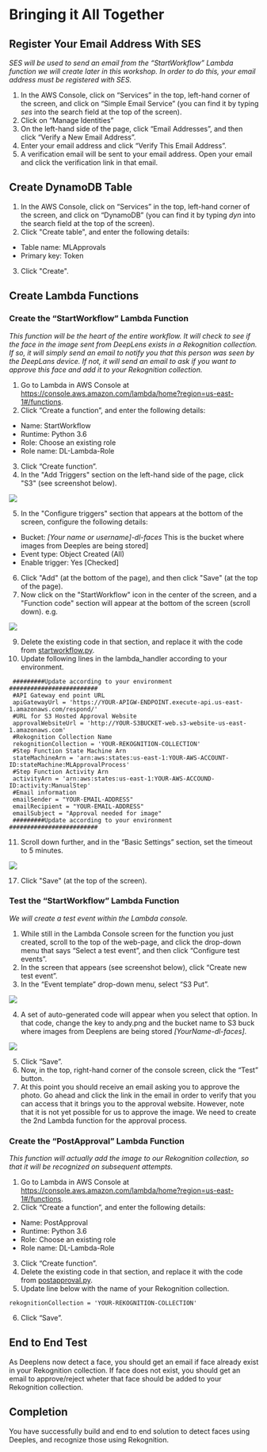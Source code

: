 # Bringing it All Together

## Register Your Email Address With SES

_SES will be used to send an email from the “StartWorkflow” Lambda function we will create later in this workshop.  In order to do this, your email address must be registered with SES._

1.	In the AWS Console, click on “Services” in the top, left-hand corner of the screen, and click on “Simple Email Service” (you can find it by typing _ses_ into the search field at the top of the screen).
2.	Click on “Manage Identities”
3.	On the left-hand side of the page, click “Email Addresses”, and then click “Verify a New Email Address”.
4.	Enter your email address and click “Verify This Email Address”.
5.	A verification email will be sent to your email address.  Open your email and click the verification link in that email.

## Create DynamoDB Table

1.	In the AWS Console, click on “Services” in the top, left-hand corner of the screen, and click on “DynamoDB” (you can find it by typing _dyn_ into the search field at the top of the screen).
2.	Click "Create table", and enter the following details:
* Table name: MLApprovals
*	Primary key: Token  
3.	Click "Create".

## Create Lambda Functions

### Create the “StartWorkflow” Lambda Function

_This function will be the heart of the entire workflow.  It will check to see if the face in the image sent from DeepLens exists in a Rekognition collection.  If so, it will simply send an email to notify you that this person was seen by the DeepLans device. If not, it will send an email to ask if you want to approve this face and add it to your Rekognition collection._

1. Go to Lambda in AWS Console at https://console.aws.amazon.com/lambda/home?region=us-east-1#/functions.
2.	Click “Create a function”, and enter the following details:
* Name: StartWorkflow
* Runtime: Python 3.6
* Role: Choose an existing role
* Role name: DL-Lambda-Role
3.	Click “Create function”.
4.	In the "Add Triggers" section on the left-hand side of the page, click "S3" (see screenshot below).

![](images/StartWorkflow.png)

5.	In the "Configure triggers" section that appears at the bottom of the screen, configure the following details:
* Bucket: _[Your name or username]-dl-faces_ This is the bucket where images from Deeples are being stored]
* Event type: Object Created (All)
* Enable trigger: Yes [Checked]
6.	Click "Add" (at the bottom of the page), and then click "Save" (at the top of the page).
8.	Now click on the "StartWorkflow" icon in the center of the screen, and a "Function code" section will appear at the bottom of the screen (scroll down).
e.g.

![](images/Function_code.png)

9.	Delete the existing code in that section, and replace it with the code from [startworkflow.py](startworkflow.py).
10. Update following lines in the lambda_handler according to your environment.
```
 #########Update according to your environment #########################
 #API Gateway end point URL
 apiGatewayUrl = 'https://YOUR-APIGW-ENDPOINT.execute-api.us-east-1.amazonaws.com/respond/'
 #URL for S3 Hosted Approval Website
 approvalWebsiteUrl = 'http://YOUR-S3BUCKET-web.s3-website-us-east-1.amazonaws.com'
 #Rekognition Collection Name
 rekognitionCollection = 'YOUR-REKOGNITION-COLLECTION'
 #Step Function State Machine Arn
 stateMachineArn = 'arn:aws:states:us-east-1:YOUR-AWS-ACCOUNT-ID:stateMachine:MLApprovalProcess'
 #Step Function Activity Arn
 activityArn = 'arn:aws:states:us-east-1:YOUR-AWS-ACCOUND-ID:activity:ManualStep'
 #Email information
 emailSender = "YOUR-EMAIL-ADDRESS"
 emailRecipient = "YOUR-EMAIL-ADDRESS"
 emailSubject = "Approval needed for image"
 #########Update according to your environment #########################
 ```
11.	Scroll down further, and in the “Basic Settings” section, set the timeout to 5 minutes.

![](images/Basic_settings.png)

17.	Click "Save" (at the top of the screen).

### Test the “StartWorkflow” Lambda Function

_We will create a test event within the Lambda console._

1.	While still in the Lambda Console screen for the function you just created, scroll to the top of the web-page, and click the drop-down menu that says “Select a test event”, and then click “Configure test events”.
2.	In the screen that appears (see screenshot below), click “Create new test event”.
3.	In the “Event template” drop-down menu, select “S3 Put”.

![](images/Configure_test_event.png)

4.	A set of auto-generated code will appear when you select that option.  In that code, change the key to andy.png and the bucket name to S3 buck where images from Deeplens are being stored _[YourName-dl-faces]_.

![](images/lambdatest.png)

5.	Click “Save”.
6.	Now, in the top, right-hand corner of the console screen, click the “Test” button.
7.	At this point you should receive an email asking you to approve the photo.  Go ahead and click the link in the email in order to verify that you can access that it brings you to the approval website.  However, note that it is not yet possible for us to approve the image.  We need to create the 2nd Lambda function for the approval process.


### Create the “PostApproval” Lambda Function

_This function will actually add the image to our Rekognition collection, so that it will be recognized on subsequent attempts._
1. Go to Lambda in AWS Console at https://console.aws.amazon.com/lambda/home?region=us-east-1#/functions.
2.	Click “Create a function”, and enter the following details:
* Name: PostApproval
* Runtime: Python 3.6
* Role: Choose an existing role
* Role name: DL-Lambda-Role
3.	Click “Create function”.
4.	Delete the existing code in that section, and replace it with the code from [postapproval.py](postapproval.py).
5. Update line below with the name of your Rekognition collection.
```
rekognitionCollection = 'YOUR-REKOGNITION-COLLECTION'
```
6.	Click “Save”.

## End to End Test
As Deeplens now detect a face, you should get an email if face already exist in your Rekognition collection. If face does not exist, you should get an email to approve/reject wheter that face should be added to your Rekognition collection.

## Completion
You have successfully build and end to end solution to detect faces using Deeples, and recognize those using Rekognition.
